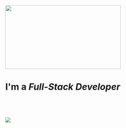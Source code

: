 <img src="https://media.tenor.com/5qOO9loT0IIAAAAC/bocchi-the-rock-hitori.gif" height="200px" width="360px" > 
<h1>I'm a <i>Full-Stack Developer<i> <h1>
<img src ="https://count.getloli.com/get/@Hisato?theme=asoul">
